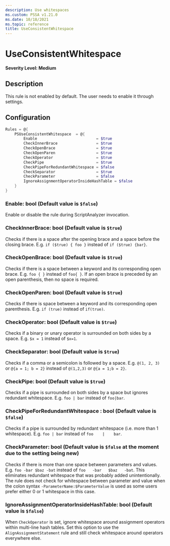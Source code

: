 ```yaml
---
description: Use whitespaces
ms.custom: PSSA v1.21.0
ms.date: 10/18/2021
ms.topic: reference
title: UseConsistentWhitespace
---
```

# UseConsistentWhitespace

**Severity Level: Medium**

## Description

This rule is not enabled by default. The user needs to enable it through settings.

## Configuration

```powershell
Rules = @{
    PSUseConsistentWhitespace  = @{
        Enable                          = $true
        CheckInnerBrace                 = $true
        CheckOpenBrace                  = $true
        CheckOpenParen                  = $true
        CheckOperator                   = $true
        CheckPipe                       = $true
        CheckPipeForRedundantWhitespace = $false
        CheckSeparator                  = $true
        CheckParameter                  = $false
        IgnoreAssignmentOperatorInsideHashTable = $false
    }
}
```

### Enable: bool (Default value is `$false`)

Enable or disable the rule during ScriptAnalyzer invocation.

### CheckInnerBrace: bool (Default value is `$true`)

Checks if there is a space after the opening brace and a space before the closing brace. E.g.
`if ($true) { foo }` instead of `if ($true) {bar}`.

### CheckOpenBrace: bool (Default value is `$true`)

Checks if there is a space between a keyword and its corresponding open brace. E.g. `foo { }`
instead of `foo{ }`. If an open brace is preceded by an open parenthesis, then no space is required.

### CheckOpenParen: bool (Default value is `$true`)

Checks if there is space between a keyword and its corresponding open parenthesis. E.g. `if (true)`
instead of `if(true)`.

### CheckOperator: bool (Default value is `$true`)

Checks if a binary or unary operator is surrounded on both sides by a space. E.g. `$x = 1` instead
of `$x=1`.

### CheckSeparator: bool (Default value is `$true`)

Checks if a comma or a semicolon is followed by a space. E.g. `@(1, 2, 3)` or `@{a = 1; b = 2}`
instead of `@(1,2,3)` or `@{a = 1;b = 2}`.

### CheckPipe: bool (Default value is `$true`)

Checks if a pipe is surrounded on both sides by a space but ignores redundant whitespace. E.g.
`foo | bar` instead of `foo|bar`.

### CheckPipeForRedundantWhitespace : bool (Default value is `$false`)

Checks if a pipe is surrounded by redundant whitespace (i.e. more than 1 whitespace). E.g.
`foo | bar` instead of `foo    |    bar`.

### CheckParameter: bool (Default value is `$false` at the moment due to the setting being new)

Checks if there is more than one space between parameters and values. E.g. `foo -bar $baz -bat`
instead of `foo   -bar   $baz   -bat`. This eliminates redundant whitespace that was probably added
unintentionally. The rule does not check for whitespace between parameter and value when the colon
syntax `-ParameterName:$ParameterValue` is used as some users prefer either 0 or 1 whitespace in
this case.

### IgnoreAssignmentOperatorInsideHashTable: bool (Default value is `$false`)

When `CheckOperator` is set, ignore whitespace around assignment operators within multi-line hash
tables. Set this option to use the `AlignAssignmentStatement` rule and still check whitespace around
operators everywhere else.
